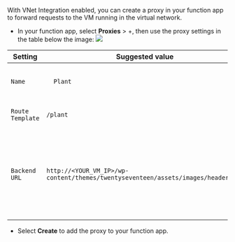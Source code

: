 With VNet Integration enabled, you can create a proxy in your function app to forward requests to the VM running in the virtual network.

- In your function app, select **Proxies** > +, then use the proxy settings in the table below the image:
    ![](https://github.com/fenago/katacoda-scenarios/raw/master/azure-functions/azure-functions-virtual-network/steps/7/1.png)

Setting | Suggested value | Description
--- | --- | ---
`Name` | `	Plant` | The name can be any value. It's used to identify the proxy.
`Route Template` | `/plant` | Route that maps to a VM resource.
`Backend URL` | `http://<YOUR_VM_IP>/wp-content/themes/twentyseventeen/assets/images/header.jpg` | Replace '<YOUR_VM_IP>' with the IP address of your WordPress VM that you created earlier. This mapping returns a single file from the site.

- Select **Create** to add the proxy to your function app.